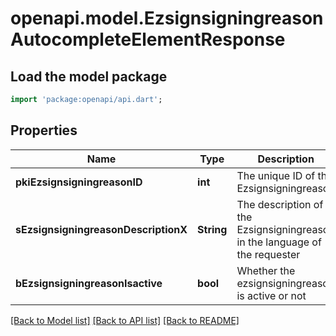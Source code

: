# openapi.model.EzsignsigningreasonAutocompleteElementResponse

## Load the model package
```dart
import 'package:openapi/api.dart';
```

## Properties
Name | Type | Description | Notes
------------ | ------------- | ------------- | -------------
**pkiEzsignsigningreasonID** | **int** | The unique ID of the Ezsignsigningreason | 
**sEzsignsigningreasonDescriptionX** | **String** | The description of the Ezsignsigningreason in the language of the requester | 
**bEzsignsigningreasonIsactive** | **bool** | Whether the ezsignsigningreason is active or not | 

[[Back to Model list]](../README.md#documentation-for-models) [[Back to API list]](../README.md#documentation-for-api-endpoints) [[Back to README]](../README.md)


